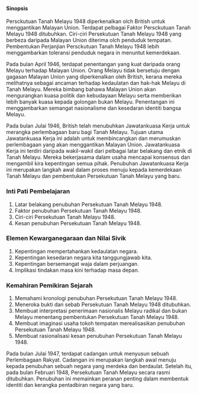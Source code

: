 #### Sinopsis
Persckutuan Tanah Melayu 1948 diperkenalkan olch British untuk menggantikan
Malayan Union. Terdapat pelbagai Faktor Persckutuan Tanah Melayu 1948 ditubuhkan.
Ciri-ciri Persekutuan Tanah Melayu 1948 yang berbeza daripada Malayan Union
diterima olch penduduk tempatan. Pembentukan Perjanjian Persckutuan Tanah Melayu
1948 lebih menggambarkan toleransi penduduk negara in menuntut kemerdekaan.

Pada bulan April 1946, terdapat penentangan yang kuat daripada orang Melayu terhadap Malayan Union. Orang Melayu tidak bersetuju dengan gagasan Malayan Union yang diperkenalkan oleh British, kerana mereka melihatnya sebagai ancaman terhadap kedaulatan dan hak-hak Melayu di Tanah Melayu. Mereka bimbang bahawa Malayan Union akan mengurangkan kuasa politik dan kebudayaan Melayu serta memberikan lebih banyak kuasa kepada golongan bukan Melayu. Penentangan ini menggambarkan semangat nasionalisme dan kesedaran identiti bangsa Melayu.

Pada bulan Julai 1946, British telah menubuhkan Jawatankuasa Kerja untuk merangka perlembagaan baru bagi Tanah Melayu. Tujuan utama Jawatankuasa Kerja ini adalah untuk membincangkan dan merumuskan perlembagaan yang akan menggantikan Malayan Union. Jawatankuasa Kerja ini terdiri daripada wakil-wakil dari pelbagai latar belakang dan etnik di Tanah Melayu. Mereka bekerjasama dalam usaha mencapai konsensus dan mengambil kira kepentingan semua pihak. Penubuhan Jawatankuasa Kerja ini merupakan langkah awal dalam proses menuju kepada kemerdekaan Tanah Melayu dan pembentukan Persekutuan Tanah Melayu yang baru.

### Inti Pati Pembelajaran

1. Latar belakang penubuhan Persekutuan Tanah Melayu 1948.
2. Faktor penubuhan Persekutuan Tanah Melayu 1948.
3. Ciri-ciri Persekutuan Tanah Melayu 1948.
4. Kesan penubuhan Persekutuan Tanah Melayu 1948.

### Elemen Kewarganegaraan dan Nilai Sivik

1. Kepentingan mempertahankan kedaulatan negara.
2. Kepentingan kesedaran negara kita tanggungjawab kita.
3. Kepentingan bersemangat waja dalam perjuangan.
4. Implikasi tindakan masa kini terhadap masa depan.

### Kemahiran Pemikiran Sejarah

1. Memahami kronologi penubuhan Persekutuan Tanah Melayu 1948.
2. Meneroka bukti dan sebab Persekutuan Tanah Melayu 1948 ditubuhkan.
3. Membuat interpretasi penerimaan nasionalis Melayu radikal dan bukan Melayu menentang pembentukan Persekutuan Tanah Melayu 1948.
4. Membuat imaginasi usaha tokoh tempatan merealisasikan penubuhan Persekutuan Tanah Melayu 1948.
5. Membuat rasionalisasi kesan penubuhan Persekutuan Tanah Melayu 1948.

Pada bulan Julai 1947, terdapat cadangan untuk menyusun sebuah Perlembagaan Rakyat. Cadangan ini merupakan langkah awal menuju kepada penubuhan sebuah negara yang merdeka dan berdaulat. Setelah itu, pada bulan Februari 1948, Persekutuan Tanah Melayu secara rasmi ditubuhkan. Penubuhan ini memainkan peranan penting dalam membentuk identiti dan kerangka pentadbiran negara yang baru.